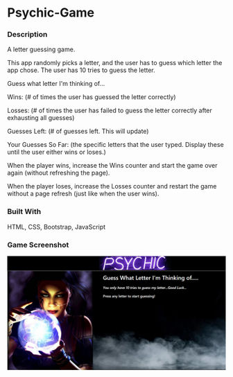 # Psychic-Game

### Description
A letter guessing game.

This app randomly picks a letter, and the user has to guess which letter the app chose. The user has 10 tries to guess the letter.


Guess what letter I'm thinking of...


Wins: (# of times the user has guessed the letter correctly)


Losses: (# of times the user has failed to guess the letter correctly after exhausting all guesses)


Guesses Left: (# of guesses left. This will update)


Your Guesses So Far: (the specific letters that the user typed. Display these until the user either wins or loses.)


When the player wins, increase the Wins counter and start the game over again (without refreshing the page).


When the player loses, increase the Losses counter and restart the game without a page refresh (just like when the user wins).


### Built With
HTML, CSS, Bootstrap, JavaScript

### Game Screenshot
![My Pyschic Game Cover Page](/assets/images/my-pyschic-game-cover-page.png) 